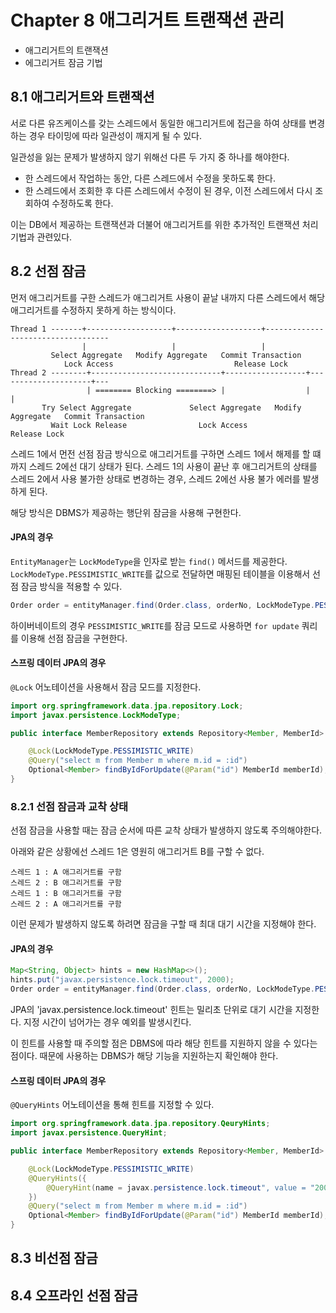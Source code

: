 # Chapter 8 애그리거트 트랜잭션 관리

- 애그리거트의 트랜잭션
- 에그리거트 잠금 기법

## 8.1 애그리거트와 트랜잭션

서로 다른 유즈케이스를 갖는 스레드에서 동일한 애그리거트에 접근을 하여 상태를 변경하는 경우 타이밍에 따라 일관성이 깨지게 될 수 있다.

일관성을 잃는 문제가 발생하지 않기 위해선 다른 두 가지 중 하나를 해야한다.

- 한 스레드에서 작업하는 동안, 다른 스레드에서 수정을 못하도록 한다.
- 한 스레드에서 조회한 후 다른 스레드에서 수정이 된 경우, 이전 스레드에서 다시 조회하여 수정하도록 한다.

이는 DB에서 제공하는 트랜잭션과 더불어 애그리거트를 위한 추가적인 트랜잭션 처리 기법과 관련있다.

## 8.2 선점 잠금

먼저 애그리거트를 구한 스레드가 애그리거트 사용이 끝날 내까지 다른 스레드에서 해당 애그리거트를 수정하지 못하게 하는 방식이다.

```
Thread 1 -------+-------------------+-------------------+-----------------------------------
                |                   |                   |
         Select Aggregate   Modify Aggregate   Commit Transaction
            Lock Access                           Release Lock
Thread 2 --------+-----------------------------+------------------+---------------------+---
                 | ======== Blocking ========> |                  |                     |
       Try Select Aggregate             Select Aggregate   Modify Aggregate   Commit Transaction
         Wait Lock Release                Lock Access                            Release Lock
```

스레드 1에서 먼전 선점 잠금 방식으로 애그리거트를 구하면 스레드 1에서 해제를 할 떄까지 스레드 2에선 대기 상태가 된다. 스레드 1의 사용이 끝난 후 애그리거트의 상태를 스레드 2에서 사용 불가한 상태로 변경하는 경우, 스레드 2에선 사용 불가 에러를 발생하게 된다.

해당 방식은 DBMS가 제공하는 행단위 잠금을 사용해 구현한다.

#### JPA의 경우

`EntityManager`는 `LockModeType`을 인자로 받는 `find()` 메서드를 제공한다. `LockModeType.PESSIMISTIC_WRITE`를 값으로 전달하면 매핑된 테이블을 이용해서 선점 잠금 방식을 적용할 수 있다.

```java
Order order = entityManager.find(Order.class, orderNo, LockModeType.PESSIMISTIC_WRITE);
```

하이버네이트의 경우 `PESSIMISTIC_WRITE`를 잠금 모드로 사용하면 `for update` 쿼리를 이용해 선점 잠금을 구현한다.

#### 스프링 데이터 JPA의 경우

`@Lock` 어노테이션을 사용해서 잠금 모드를 지정한다.

```java
import org.springframework.data.jpa.repository.Lock;
import javax.persistence.LockModeType;

public interface MemberRepository extends Repository<Member, MemberId> {

    @Lock(LockModeType.PESSIMISTIC_WRITE)
    @Query("select m from Member m where m.id = :id")
    Optional<Member> findByIdForUpdate(@Param("id") MemberId memberId);
}
```

### 8.2.1 선점 잠금과 교착 상태

선점 잠금을 사용할 때는 잠금 순서에 따른 교착 상태가 발생하지 않도록 주의해야한다.

아래와 같은 상황에선 스레드 1은 영원히 애그리거트 B를 구할 수 없다.

```
스레드 1 : A 애그리거트를 구함
스레드 2 : B 애그리거트를 구함
스레드 1 : B 애그리거트를 구함
스레드 2 : A 애그리거트를 구함
```

이런 문제가 발생하지 않도록 하려면 잠금을 구할 때 최대 대기 시간을 지정해야 한다.

#### JPA의 경우

```java
Map<String, Object> hints = new HashMap<>();
hints.put("javax.persistence.lock.timeout", 2000);
Order order = entityManager.find(Order.class, orderNo, LockModeType.PESSIMISTIC_WRITE, hints);
```

JPA의 'javax.persistence.lock.timeout' 힌트는 밀리초 단위로 대기 시간을 지정한다. 지정 시간이 넘어가는 경우 예외를 발생시킨다.

이 힌트를 사용할 때 주의할 점은 DBMS에 따라 해당 힌트를 지원하지 않을 수 있다는 점이다. 때문에 사용하는 DBMS가 해당 기능을 지원하는지 확인해야 한다.

#### 스프링 데이터 JPA의 경우

`@QueryHints` 어노테이션을 통해 힌트를 지정할 수 있다.

```java
import org.springframework.data.jpa.repository.QeuryHints;
import javax.persistence.QueryHint;

public interface MemberRepository extends Repository<Member, MemberId> {

    @Lock(LockModeType.PESSIMISTIC_WRITE)
    @QueryHints({
        @QueryHint(name = javax.persistence.lock.timeout", value = "2000")
    })
    @Query("select m from Member m where m.id = :id")
    Optional<Member> findByIdForUpdate(@Param("id") MemberId memberId);
}
```

## 8.3 비선점 잠금

## 8.4 오프라인 선점 잠금
